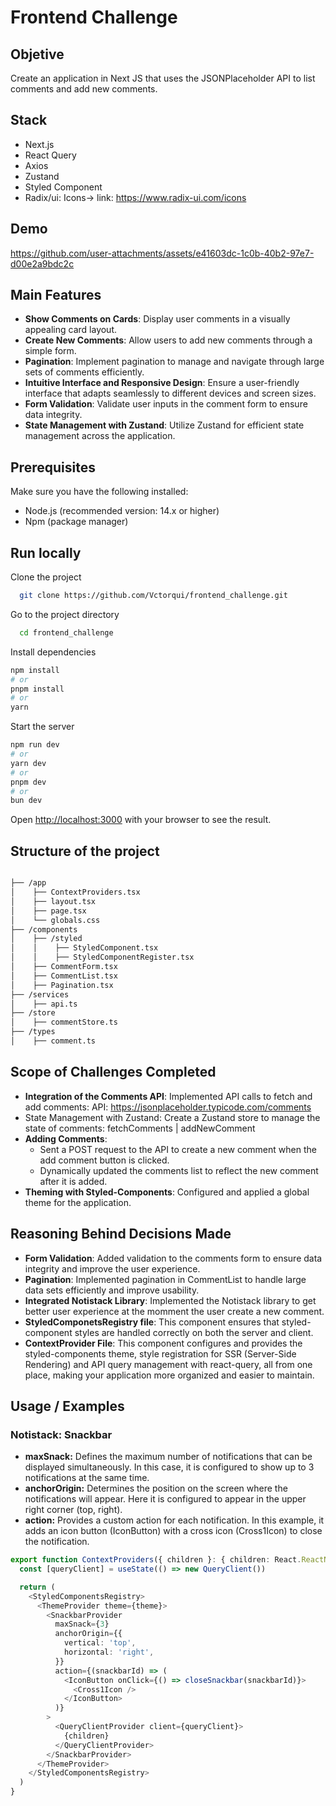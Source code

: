 # Frontend Challenge

## Objetive
Create an application in Next JS that uses the JSONPlaceholder API to list comments and add new comments.

## Stack
- Next.js
- React Query
- Axios
- Zustand
- Styled Component
- Radix/ui: Icons-> link: https://www.radix-ui.com/icons

## Demo

https://github.com/user-attachments/assets/e41603dc-1c0b-40b2-97e7-d00e2a9bdc2c

## Main Features
- **Show Comments on Cards**: Display user comments in a visually appealing card layout.
- **Create New Comments**: Allow users to add new comments through a simple form.
- **Pagination**: Implement pagination to manage and navigate through large sets of comments efficiently.
- **Intuitive Interface and Responsive Design**: Ensure a user-friendly interface that adapts seamlessly to different devices and screen sizes.
- **Form Validation**: Validate user inputs in the comment form to ensure data integrity.
- **State Management with Zustand**: Utilize Zustand for efficient state management across the application.

## Prerequisites

Make sure you have the following installed:
- Node.js (recommended version: 14.x or higher)
- Npm (package manager)

## Run locally

Clone the project

```bash
  git clone https://github.com/Vctorqui/frontend_challenge.git
```

Go to the project directory

```bash
  cd frontend_challenge
```

Install dependencies

```bash
npm install
# or
pnpm install
# or
yarn 
```

Start the server

```bash
npm run dev
# or
yarn dev
# or
pnpm dev
# or
bun dev
```
Open [http://localhost:3000](http://localhost:3000) with your browser to see the result.

## Structure of the project

```bash

├── /app
│    ├── ContextProviders.tsx                    
│    ├── layout.tsx
│    ├── page.tsx
│    └── globals.css
├── /components                    
│    ├── /styled            
│    │    ├── StyledComponent.tsx
│    │    ├── StyledComponentRegister.tsx
│    ├── CommentForm.tsx
│    ├── CommentList.tsx
│    ├── Pagination.tsx               
├── /services
│    ├── api.ts
├── /store
│    ├── commentStore.ts
├── /types
│    ├── comment.ts                     
```
## Scope of Challenges Completed

- **Integration of the Comments API**: Implemented API calls to fetch and add comments: 
API: https://jsonplaceholder.typicode.com/comments
- State Management with Zustand: Create a Zustand store to manage the state of comments: fetchComments | addNewComment
- **Adding Comments**:
  - Sent a POST request to the API to create a new comment when the add comment button is clicked.
  - Dynamically updated the comments list to reflect the new comment after it is added.
- **Theming with Styled-Components**: Configured and applied a global theme for the application. 

## Reasoning Behind Decisions Made

- **Form Validation**: Added validation to the comments form to ensure data integrity and improve the user experience.
- **Pagination**: Implemented pagination in CommentList to handle large data sets efficiently and improve usability.
- **Integrated Notistack Library**: Implemented the Notistack library to get better user experience at the momment the user create a new comment.
- **StyledComponetsRegistry file**:  This component ensures that styled-component styles are handled correctly on both the server and client.
- **ContextProvider File**: This component configures and provides the styled-components theme, style registration for SSR (Server-Side Rendering) and API query management with react-query, all from one place, making your application more organized and easier to maintain. 

## Usage / Examples

### Notistack: Snackbar

- **maxSnack:** Defines the maximum number of notifications that can be displayed simultaneously. In this case, it is configured to show up to 3 notifications at the same time.
- **anchorOrigin:** Determines the position on the screen where the notifications will appear. Here it is configured to appear in the upper right corner (top, right).
- **action:** Provides a custom action for each notification. In this example, it adds an icon button (IconButton) with a cross icon (Cross1Icon) to close the notification.

```typescript
export function ContextProviders({ children }: { children: React.ReactNode }) {
  const [queryClient] = useState(() => new QueryClient())

  return (
    <StyledComponentsRegistry>
      <ThemeProvider theme={theme}>
        <SnackbarProvider
          maxSnack={3}
          anchorOrigin={{
            vertical: 'top',
            horizontal: 'right',
          }}
          action={(snackbarId) => (
            <IconButton onClick={() => closeSnackbar(snackbarId)}>
              <Cross1Icon />
            </IconButton>
          )}
        >
          <QueryClientProvider client={queryClient}>
            {children}
          </QueryClientProvider>
        </SnackbarProvider>
      </ThemeProvider>
    </StyledComponentsRegistry>
  )
}


```

